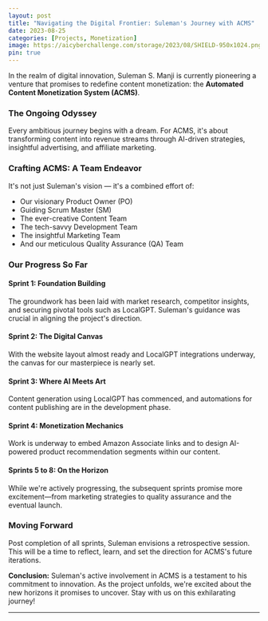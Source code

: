 ```yaml
---
layout: post
title: "Navigating the Digital Frontier: Suleman's Journey with ACMS"
date: 2023-08-25
categories: [Projects, Monetization]
image: https://aicyberchallenge.com/storage/2023/08/SHIELD-950x1024.png
pin: true
---
```


In the realm of digital innovation, Suleman S. Manji is currently pioneering a venture that promises to redefine content monetization: the **Automated Content Monetization System (ACMS)**.

### The Ongoing Odyssey

Every ambitious journey begins with a dream. For ACMS, it's about transforming content into revenue streams through AI-driven strategies, insightful advertising, and affiliate marketing.

### Crafting ACMS: A Team Endeavor

It's not just Suleman's vision — it's a combined effort of:
- Our visionary Product Owner (PO)
- Guiding Scrum Master (SM)
- The ever-creative Content Team
- The tech-savvy Development Team
- The insightful Marketing Team
- And our meticulous Quality Assurance (QA) Team

### Our Progress So Far

#### **Sprint 1: Foundation Building**
The groundwork has been laid with market research, competitor insights, and securing pivotal tools such as LocalGPT. Suleman's guidance was crucial in aligning the project's direction.

#### **Sprint 2: The Digital Canvas**
With the website layout almost ready and LocalGPT integrations underway, the canvas for our masterpiece is nearly set.

#### **Sprint 3: Where AI Meets Art**
Content generation using LocalGPT has commenced, and automations for content publishing are in the development phase.

#### **Sprint 4: Monetization Mechanics**
Work is underway to embed Amazon Associate links and to design AI-powered product recommendation segments within our content.

#### **Sprints 5 to 8: On the Horizon**
While we're actively progressing, the subsequent sprints promise more excitement—from marketing strategies to quality assurance and the eventual launch.

### Moving Forward

Post completion of all sprints, Suleman envisions a retrospective session. This will be a time to reflect, learn, and set the direction for ACMS's future iterations.

**Conclusion:**
Suleman's active involvement in ACMS is a testament to his commitment to innovation. As the project unfolds, we're excited about the new horizons it promises to uncover. Stay with us on this exhilarating journey!

---

